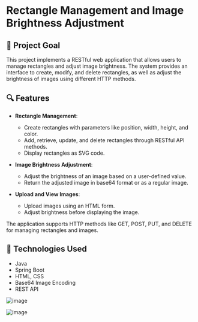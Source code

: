 # Rectangle Management and Image Brightness Adjustment

## 🎯 Project Goal

This project implements a RESTful web application that allows users to manage rectangles and adjust image brightness. The system provides an interface to create, modify, and delete rectangles, as well as adjust the brightness of images using different HTTP methods.

## 🔍 Features

- **Rectangle Management**:
  - Create rectangles with parameters like position, width, height, and color.
  - Add, retrieve, update, and delete rectangles through RESTful API methods.
  - Display rectangles as SVG code.

- **Image Brightness Adjustment**:
  - Adjust the brightness of an image based on a user-defined value.
  - Return the adjusted image in base64 format or as a regular image.

- **Upload and View Images**:
  - Upload images using an HTML form.
  - Adjust brightness before displaying the image.

The application supports HTTP methods like GET, POST, PUT, and DELETE for managing rectangles and images.

## 🔧 Technologies Used

- Java
- Spring Boot
- HTML, CSS
- Base64 Image Encoding
- REST API


![image](https://github.com/user-attachments/assets/d915d558-c492-4e5b-ac8b-b03d8d64c98e)


![image](https://github.com/user-attachments/assets/0ea1ca4b-18af-480a-b8bd-db98d32c2800)


